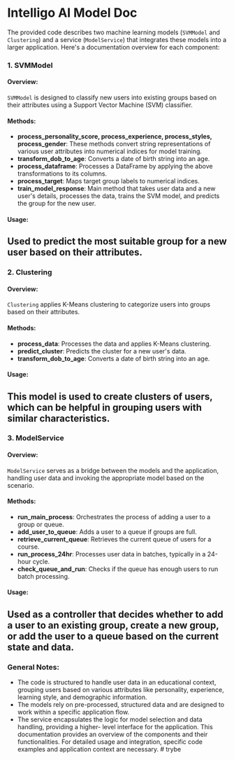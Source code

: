 # Intelligo AI Model Doc

The provided code describes two machine learning models (`SVMModel` and `Clustering`) and
a service (`ModelService`) that integrates these models into a larger application. Here&#39;s a
documentation overview for each component:
### 1. SVMModel
#### Overview:
`SVMModel` is designed to classify new users into existing groups based on their attributes
using a Support Vector Machine (SVM) classifier.
#### Methods:
- **process_personality_score, process_experience, process_styles, process_gender**: These
methods convert string representations of various user attributes into numerical indices for
model training.
- **transform_dob_to_age**: Converts a date of birth string into an age.
- **process_dataframe**: Processes a DataFrame by applying the above transformations to its
columns.
- **process_target**: Maps target group labels to numerical indices.
- **train_model_response**: Main method that takes user data and a new user&#39;s details,
processes the data, trains the SVM model, and predicts the group for the new user.
#### Usage:
Used to predict the most suitable group for a new user based on their attributes.
---
### 2. Clustering
#### Overview:
`Clustering` applies K-Means clustering to categorize users into groups based on their
attributes.
#### Methods:
- **process_data**: Processes the data and applies K-Means clustering.
- **predict_cluster**: Predicts the cluster for a new user&#39;s data.
- **transform_dob_to_age**: Converts a date of birth string into an age.
#### Usage:
This model is used to create clusters of users, which can be helpful in grouping users with
similar characteristics.
---

### 3. ModelService
#### Overview:
`ModelService` serves as a bridge between the models and the application, handling user data
and invoking the appropriate model based on the scenario.
#### Methods:
- **run_main_process**: Orchestrates the process of adding a user to a group or queue.
- **add_user_to_queue**: Adds a user to a queue if groups are full.
- **retrieve_current_queue**: Retrieves the current queue of users for a course.
- **run_process_24hr**: Processes user data in batches, typically in a 24-hour cycle.
- **check_queue_and_run**: Checks if the queue has enough users to run batch processing.
#### Usage:
Used as a controller that decides whether to add a user to an existing group, create a new
group, or add the user to a queue based on the current state and data.
---
### General Notes:
- The code is structured to handle user data in an educational context, grouping users based on
various attributes like personality, experience, learning style, and demographic information.
- The models rely on pre-processed, structured data and are designed to work within a specific
application flow.
- The service encapsulates the logic for model selection and data handling, providing a higher-
level interface for the application.
This documentation provides an overview of the components and their functionalities. For
detailed usage and integration, specific code examples and application context are necessary.
#   t r y b e  
 